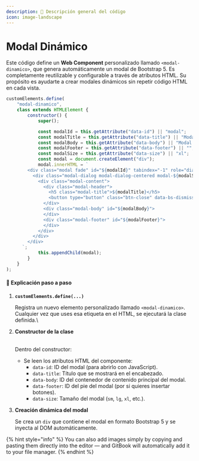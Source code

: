 ```yaml
---
description: 📌 Descripción general del código
icon: image-landscape
---
```


# Modal Dinámico

Este código define un **Web Component** personalizado llamado `<modal-dinamico>`, que genera automáticamente un modal de Bootstrap 5. Es completamente reutilizable y configurable a través de atributos HTML. Su propósito es ayudarte a crear modales dinámicos sin repetir código HTML en cada vista.

```javascript
customElements.define(
    "modal-dinamico",
    class extends HTMLElement {
        constructor() {
            super();

            const modalId = this.getAttribute("data-id") || "modal";
            const modalTitle = this.getAttribute("data-title") || "Modal Title";
            const modalBody = this.getAttribute("data-body") || "Modal Body";
            const modalFooter = this.getAttribute("data-footer") || "";
            const modalSize = this.getAttribute("data-size") || "xl";
            const modal = document.createElement("div");
            modal.innerHTML = `
        <div class="modal fade" id="${modalId}" tabindex="-1" role="dialog" aria-labelledby="exampleModalLabel" aria-hidden="true">
          <div class="modal-dialog modal-dialog-centered modal-${modalSize}" role="document">
            <div class="modal-content">
              <div class="modal-header">
                <h5 class="modal-title">${modalTitle}</h5>
                <button type="button" class="btn-close" data-bs-dismiss="modal" aria-label="Close"></button>
              </div>
              <div class="modal-body" id="${modalBody}">
              </div>
              <div class="modal-footer" id="${modalFooter}">
              </div>
            </div>
          </div>
        </div>
      `;
            this.appendChild(modal);
        }
    }
);
```

#### 🧠 **Explicación paso a paso**

1.  **`customElements.define(...)`**

    Registra un nuevo elemento personalizado llamado `<modal-dinamico>`. Cualquier vez que uses esa etiqueta en el HTML, se ejecutará la clase definida.\

2.  **Constructor de la clase**

    \
    Dentro del constructor:

    * Se leen los atributos HTML del componente:
      * `data-id`: ID del modal (para abrirlo con JavaScript).
      * `data-title`: Título que se mostrará en el encabezado.
      * `data-body`: ID del contenedor de contenido principal del modal.
      * `data-footer`: ID del pie del modal (por si quieres insertar botones).
      * `data-size`: Tamaño del modal (`sm`, `lg`, `xl`, etc.).
3.  **Creación dinámica del modal**

    Se crea un `div` que contiene el modal en formato Bootstrap 5 y se inyecta al DOM automáticamente.



{% hint style="info" %}
You can also add images simply by copying and pasting them directly into the editor — and GitBook will automatically add it to your file manager.
{% endhint %}
